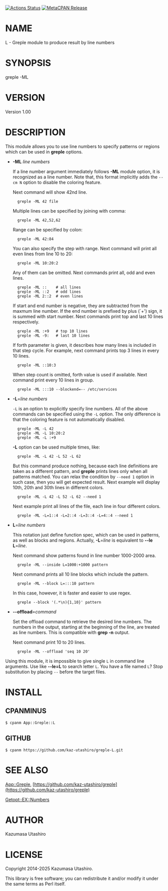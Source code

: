[![Actions Status](https://github.com/kaz-utashiro/greple-L/workflows/test/badge.svg)](https://github.com/kaz-utashiro/greple-L/actions) [![MetaCPAN Release](https://badge.fury.io/pl/App-Greple-L.svg)](https://metacpan.org/release/App-Greple-L)
# NAME

L - Greple module to produce result by line numbers

# SYNOPSIS

greple -ML

# VERSION

Version 1.00

# DESCRIPTION

This module allows you to use line numbers to specify patterns or
regions which can be used in **greple** options.

- **-ML** _line numbers_

    If a line number argument immediately follows **-ML** module option, it
    is recognized as a line number.  Note that, this format implicitly
    adds the `--cm N` option to disable the coloring feature.

    Next command will show 42nd line.

        greple -ML 42 file

    Multiple lines can be specified by joining with comma:

        greple -ML 42,52,62

    Range can be specified by colon:

        greple -ML 42:84

    You can also specify the step with range.  Next command will print
    all even lines from line 10 to 20:

        greple -ML 10:20:2

    Any of them can be omitted.  Next commands print all, odd and even
    lines.

        greple -ML ::    # all lines
        greple -ML ::2   # odd lines
        greple -ML 2::2  # even lines

    If start and end number is negative, they are subtracted from the
    maxmum line number.  If the end number is prefixed by plus (\`+') sign,
    it is summed with start number.  Next commands print top and last 10
    lines respectively.

        greple -ML :+9   # top 10 lines
        greple -ML -9:   # last 10 lines

    If forth parameter is given, it describes how many lines is included
    in that step cycle.  For example, next command prints top 3 lines in
    every 10 lines.

        greple -ML ::10:3

    When step count is omitted, forth value is used if available.  Next
    command print every 10 lines in group.

        greple -ML :::10 --blockend=-- /etc/services

- **-L**=_line numbers_

    `-L` is an option to explicitly specify line numbers.  All of the
    above commands can be specified using the `-L` option.  The only
    difference is that the coloring feature is not automatically disabled.

        greple -ML -L 42
        greple -ML -L 10:20:2
        greple -ML -L :+9

    **-L** option can be used multiple times, like:

        greple -ML -L 42 -L 52 -L 62

    But this command produce nothing, because each line definitions are
    taken as a different pattern, and **greple** prints lines only when all
    patterns matched.  You can relax the condition by `--need 1` option
    in such case, then you will get expected result.  Next example will
    display 10th, 20th and 30th lines in different colors.

        greple -ML -L 42 -L 52 -L 62 --need 1

    Next example print all lines of the file, each line in four different
    colors.

        greple -ML -L=1::4 -L=2::4 -L=3::4 -L=4::4 --need 1

- **L**=_line numbers_

    This notation just define function spec, which can be used in
    patterns, as well as blocks and regions.  Actually, **-L**=_line_ is
    equivalent to **--le** **L**=_line_.

    Next command show patterns found in line number 1000-2000 area.

        greple -ML --inside L=1000:+1000 pattern

    Next command prints all 10 line blocks which include the pattern.

        greple -ML --block L=:::10 pattern

    In this case, however, it is faster and easier to use regex.

        greple --block '(.*\n){1,10}' pattern

- **--offload**=_command_

    Set the offload command to retrieve the desired line numbers. The
    numbers in the output, starting at the beginning of the line, are
    treated as line numbers.  This is compatible with **grep -n** output.

    Next command print 10 to 20 lines.

        greple -ML --offload 'seq 10 20'

Using this module, it is impossible to give single `L` in command
line arguments.  Use like **--le=L** to search letter `L`.  You have a
file named `L`?  Stop substitution by placing `--` before the target
files.

# INSTALL

## CPANMINUS

    $ cpanm App::Greple::L

## GITHUB

    $ cpanm https://github.com/kaz-utashiro/greple-L.git

# SEE ALSO

[App::Greple](https://metacpan.org/pod/App%3A%3AGreple), [https://github.com/kaz-utashiro/greple](https://github.com/kaz-utashiro/greple)

[Getopt::EX::Numbers](https://metacpan.org/pod/Getopt%3A%3AEX%3A%3ANumbers)

# AUTHOR

Kazumasa Utashiro

# LICENSE

Copyright 2014-2025 Kazumasa Utashiro.

This library is free software; you can redistribute it and/or modify
it under the same terms as Perl itself.
